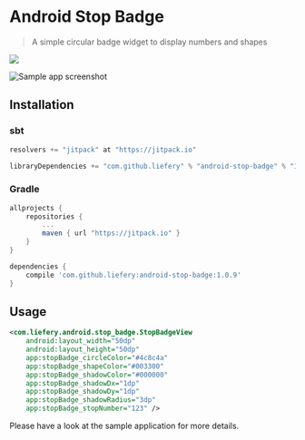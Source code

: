 # Android Stop Badge

> A simple circular badge widget to display numbers and shapes

[![](https://jitpack.io/v/liefery/android-stop-badge.svg)](https://jitpack.io/#liefery/android-stop-badge)

![Sample app screenshot](https://liefery.github.io/android-stop-badge/screenshot.png)

## Installation

### sbt

```scala
resolvers += "jitpack" at "https://jitpack.io"

libraryDependencies += "com.github.liefery" % "android-stop-badge" % "1.0.9"
```

### Gradle

```groovy
allprojects {
    repositories {
        ...
        maven { url "https://jitpack.io" }
    }
}

dependencies {
    compile 'com.github.liefery:android-stop-badge:1.0.9'
}
```

## Usage

```xml
<com.liefery.android.stop_badge.StopBadgeView
    android:layout_width="50dp"
    android:layout_height="50dp"
    app:stopBadge_circleColor="#4c8c4a"
    app:stopBadge_shapeColor="#003300"
    app:stopBadge_shadowColor="#000000"
    app:stopBadge_shadowDx="1dp"
    app:stopBadge_shadowDy="1dp"
    app:stopBadge_shadowRadius="3dp"
    app:stopBadge_stopNumber="123" />
```

Please have a look at the sample application for more details.